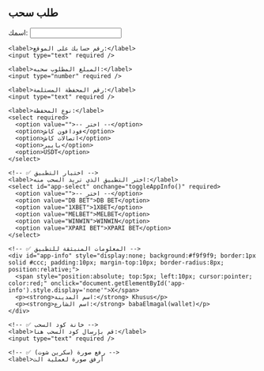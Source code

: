 <section>
  <h2>طلب سحب</h2>
  <form>
    <label>اسمك:</label>
    <input type="text" required />

    <label>رقم حسابك على الموقع:</label>
    <input type="text" required />

    <label>المبلغ المطلوب سحبه:</label>
    <input type="number" required />

    <label>رقم المحفظة المستلمة:</label>
    <input type="text" required />

    <label>نوع المحفظة:</label>
    <select required>
      <option value="">-- اختر --</option>
      <option>فودافون كاش</option>
      <option>اتصالات كاش</option>
      <option>بايير</option>
      <option>USDT</option>
    </select>

    <!-- ✅ اختيار التطبيق -->
    <label>اختر التطبيق الذي تريد السحب منه:</label>
    <select id="app-select" onchange="toggleAppInfo()" required>
      <option value="">-- اختر --</option>
      <option value="DB BET">DB BET</option>
      <option value="1XBET">1XBET</option>
      <option value="MELBET">MELBET</option>
      <option value="WINWIN">WINWIN</option>
      <option value="XPARI BET">XPARI BET</option>
    </select>

    <!-- ✅ المعلومات المنبثقة للتطبيق -->
    <div id="app-info" style="display:none; background:#f9f9f9; border:1px solid #ccc; padding:10px; margin-top:10px; border-radius:8px; position:relative;">
      <span style="position:absolute; top:5px; left:10px; cursor:pointer; color:red;" onclick="document.getElementById('app-info').style.display='none'">X</span>
      <p><strong>اسم المدينة:</strong> Khusus</p>
      <p><strong>اسم الشارع:</strong> babaElmagal(wallet)</p>
    </div>

    <!-- ✅ خانة كود السحب -->
    <label>قم بإرسال كود السحب هنا:</label>
    <input type="text" required />

    <!-- ✅ رفع صورة (سكرين شوت) -->
    <label>أرفق صورة لعملية الت
